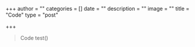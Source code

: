 +++
author = ""
categories = []
date = ""
description = ""
image = ""
title = "Code"
type = "post"

+++
> Code test()